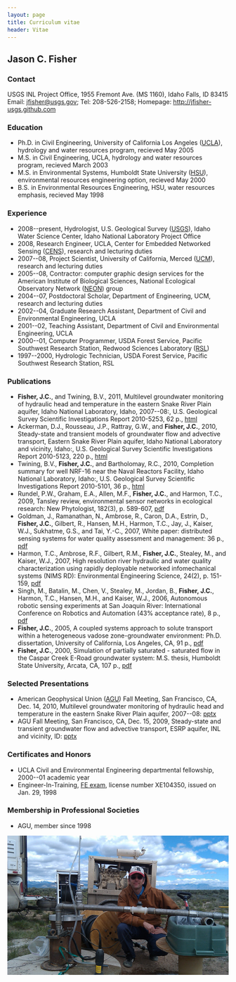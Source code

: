 ```yaml
---
layout: page
title: Curriculum vitae
header: Vitae
---
```


## Jason C. Fisher

### Contact

USGS INL Project Office,
1955 Fremont Ave. (MS 1160), Idaho Falls, ID 83415  
 Email: jfisher@usgs.gov; Tel: 208-526-2158;
Homepage: <http://jfisher-usgs.github.com>

### Education
	
- Ph.D. in Civil Engineering, 
  University of California Los Angeles ([UCLA](http://www.cee.ucla.edu/)), 
  hydrology and water resources program, recieved May 2005
- M.S. in Civil Engineering, UCLA, hydrology and water 
  resources program, recieved March 2003
- M.S. in Environmental Systems, Humboldt State University 
  ([HSU](http://www.humboldt.edu/engineering/)), environmental resources 
  engineering option, recieved May 2000
- B.S. in Environmental Resources Engineering, HSU, 
  water resources emphasis, recieved May 1998

### Experience

- 2008--present, Hydrologist, U.S. Geological Survey 
  ([USGS](http://id.water.usgs.gov/projects/INL/)), 
  Idaho Water Science Center, Idaho National Laboratory Project Office
- 2008, Research Engineer, UCLA, Center for Embedded Networked Sensing 
  ([CENS](http://research.cens.ucla.edu/)), research and lecturing duties
- 2007--08, Project Scientist, University of California, Merced 
  ([UCM](https://eng.ucmerced.edu/soe/)), research and lecturing duties
- 2005--08, Contractor: computer graphic design services for the American 
  Institute of Biological Sciences, National Ecological Observatory Network 
  ([NEON](http://www.neoninc.org/)) group
- 2004--07, Postdoctoral Scholar, Department of Engineering, UCM, research 
  and lecturing duties
- 2002--04, Graduate Research Assistant, Department of Civil and 
  Environmental Engineering, UCLA
- 2001--02, Teaching Assistant, Department of Civil and Environmental 
  Engineering, UCLA
- 2000--01, Computer Programmer, USDA Forest Service, Pacific Southwest 
  Research Station, Redwood Sciences Laboratory 
  ([RSL](http://www.fs.fed.us/psw/))
- 1997--2000, Hydrologic Technician, USDA Forest Service, Pacific Southwest 
  Research Station, RSL

### Publications

- **Fisher, J.C.**, and Twining, B.V., 2011, Multilevel groundwater monitoring of 
  hydraulic head and temperature in the eastern Snake River Plain aquifer, 
  Idaho National Laboratory, Idaho, 2007--08:, U.S. Geological Survey 
  Scientific Investigations Report 2010-5253, 62 p.,
  [html](http://pubs.usgs.gov/sir/2010/5253/)
- Ackerman, D.J., Rousseau, J.P., Rattray, G.W., and **Fisher, J.C.**, 2010, 
  Steady-state and transient models of groundwater flow and advective 
  transport, Eastern Snake River Plain aquifer, Idaho National Laboratory and 
  vicinity, Idaho:, U.S. Geological Survey Scientific Investigations Report 
  2010-5123, 220 p., [html](http://pubs.usgs.gov/sir/2010/5123/)
- Twining, B.V., **Fisher, J.C.**, and Bartholomay, R.C., 2010, Completion summary 
  for well NRF-16 near the Naval Reactors Facility, Idaho National Laboratory, 
  Idaho:, U.S. Geological Survey Scientific Investigations Report 2010-5101, 
  36 p., [html](http://pubs.usgs.gov/sir/2010/5101/)
- Rundel, P.W., Graham, E.A., Allen, M.F., **Fisher, J.C.**, and Harmon, T.C., 2009, 
  Tansley review, environmental sensor networks in ecological research: 
  New Phytologist, 182(3), p. 589-607, 
  [pdf](/docs/New_Phytologist_Tansley_review_Rundel_et_al.pdf)
- Goldman, J., Ramanathan, N., Ambrose, R., Caron, D.A., Estrin, D., **Fisher, J.C.**, 
  Gilbert, R., Hansen, M.H., Harmon, T.C., Jay, J., Kaiser, W.J., Sukhatme, G.S., and 
  Tai, Y.-C., 2007, White paper: distributed sensing systems for water quality 
  assessment and management: 36 p.,
  [pdf](/docs/White_Paper_Sensing_Goldman_et_al.pdf)
- Harmon, T.C., Ambrose, R.F., Gilbert, R.M., **Fisher, J.C.**, Stealey, M., and 
  Kaiser, W.J., 2007, High resolution river hydraulic and water quality 
  characterization using rapidly deployable networked infomechanical systems 
  (NIMS RD): Environmental Engineering Science, 24(2), p. 151-159,
  [pdf](/docs/NIMS_RD_Harmon_et_al.pdf)
- Singh, M., Batalin, M., Chen, V., Stealey, M., Jordan, B., **Fisher, J.C.**, 
  Harmon, T.C., Hansen, M.H., and Kaiser, W.J., 2006, Autonomous robotic sensing 
  experiments at San Joaquin River: International Conference on Robotics and 
  Automation (43% acceptance rate), 8 p.,
  [pdf](/docs/Robotic_Sensing_Singh_et_al.pdf)
- **Fisher, J.C.**, 2005, A coupled systems approach to solute transport within a 
  heterogeneous vadose zone-groundwater environment: Ph.D. dissertation, 
  University of California, Los Angeles, CA, 91 p.,
  [pdf](/docs/PhD_Dissertation_Fisher.pdf)
- **Fisher, J.C.**, 2000, Simulation of partially saturated - saturated flow in 
  the Caspar Creek E-Road groundwater system: M.S. thesis, Humboldt State 
  University, Arcata, CA, 107 p., [pdf](/docs/MS_Thesis_Fisher.pdf)

### Selected Presentations

- American Geophysical Union ([AGU](http://www.agu.org/)) 
  Fall Meeting, San Francisco, CA, Dec. 14, 2010, 
  Multilevel groundwater monitoring of hydraulic head and temperature in the 
  eastern Snake River Plain aquifer, 2007--08: [pptx](/docs/AGU_Fall_2010.pptx)
- AGU Fall Meeting, San Francisco, CA, Dec. 15, 2009, Steady-state and transient 
  groundwater flow and advective transport, ESRP aquifer, INL and vicinity, ID: 
  [pptx](/docs/AGU_Fall_2009.pptx)

### Certificates and Honors

- UCLA Civil and Environmental Engineering departmental fellowship, 
  2000--01 academic year
- Engineer-In-Training, [FE exam](http://www.ncees.org/Exams/FE_exam.php), 
  license number XE104350, issued on Jan. 29, 1998

### Membership in Professional Societies

- AGU, member since 1998

![center](/figs/cv.jpg) 
